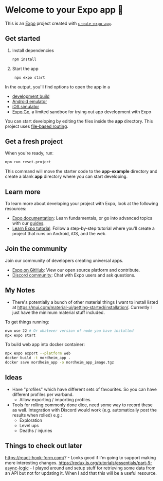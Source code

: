 # Welcome to your Expo app 👋

This is an [Expo](https://expo.dev) project created with [`create-expo-app`](https://www.npmjs.com/package/create-expo-app).

## Get started

1. Install dependencies

   ```bash
   npm install
   ```

2. Start the app

   ```bash
    npx expo start
   ```

In the output, you'll find options to open the app in a

- [development build](https://docs.expo.dev/develop/development-builds/introduction/)
- [Android emulator](https://docs.expo.dev/workflow/android-studio-emulator/)
- [iOS simulator](https://docs.expo.dev/workflow/ios-simulator/)
- [Expo Go](https://expo.dev/go), a limited sandbox for trying out app development with Expo

You can start developing by editing the files inside the **app** directory. This project uses [file-based routing](https://docs.expo.dev/router/introduction).

## Get a fresh project

When you're ready, run:

```bash
npm run reset-project
```

This command will move the starter code to the **app-example** directory and create a blank **app** directory where you can start developing.

## Learn more

To learn more about developing your project with Expo, look at the following resources:

- [Expo documentation](https://docs.expo.dev/): Learn fundamentals, or go into advanced topics with our [guides](https://docs.expo.dev/guides).
- [Learn Expo tutorial](https://docs.expo.dev/tutorial/introduction/): Follow a step-by-step tutorial where you'll create a project that runs on Android, iOS, and the web.

## Join the community

Join our community of developers creating universal apps.

- [Expo on GitHub](https://github.com/expo/expo): View our open source platform and contribute.
- [Discord community](https://chat.expo.dev): Chat with Expo users and ask questions.

## My Notes

- There's potentially a bunch of other material things I want to install listed at https://mui.com/material-ui/getting-started/installation/. Currently I just have the minimum material stuff included.

To get things running:

```bash
nvm use 22 # Or whatever version of node you have installed
npx expo start
```

To build web app into docker container:

```bash
npx expo export --platform web
docker build -t mordheim_app .
docker save mordheim_app -o mordheim_app_image.tgz
```

## Ideas

- Have "profiles" which have different sets of favourites. So you can have different profiles per warband.
  - Allow exporting / importing profiles.
- Tools for rolling commonly done dice, need some way to record these as well. Integration with Discord would work (e.g. automatically post the results when rolled) e.g.:
  - Exploration
  - Level ups
  - Deaths / injuries

## Things to check out later

https://react-hook-form.com/? - Looks good if I'm going to support making more interesting changes.
https://redux.js.org/tutorials/essentials/part-5-async-logic - I played around and setup stuff for retrieving some data from an API but not for updating it. When I add that this will be a useful resource.
